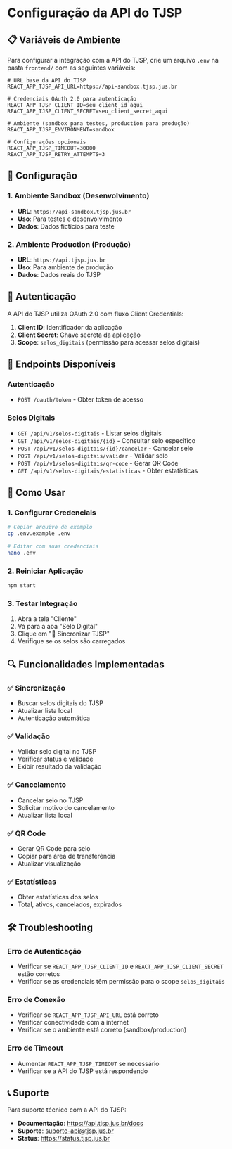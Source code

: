 # Configuração da API do TJSP

## 📋 Variáveis de Ambiente

Para configurar a integração com a API do TJSP, crie um arquivo `.env` na pasta `frontend/` com as seguintes variáveis:

```env
# URL base da API do TJSP
REACT_APP_TJSP_API_URL=https://api-sandbox.tjsp.jus.br

# Credenciais OAuth 2.0 para autenticação
REACT_APP_TJSP_CLIENT_ID=seu_client_id_aqui
REACT_APP_TJSP_CLIENT_SECRET=seu_client_secret_aqui

# Ambiente (sandbox para testes, production para produção)
REACT_APP_TJSP_ENVIRONMENT=sandbox

# Configurações opcionais
REACT_APP_TJSP_TIMEOUT=30000
REACT_APP_TJSP_RETRY_ATTEMPTS=3
```

## 🔧 Configuração

### 1. Ambiente Sandbox (Desenvolvimento)
- **URL**: `https://api-sandbox.tjsp.jus.br`
- **Uso**: Para testes e desenvolvimento
- **Dados**: Dados fictícios para teste

### 2. Ambiente Production (Produção)
- **URL**: `https://api.tjsp.jus.br`
- **Uso**: Para ambiente de produção
- **Dados**: Dados reais do TJSP

## 🔐 Autenticação

A API do TJSP utiliza OAuth 2.0 com fluxo Client Credentials:

1. **Client ID**: Identificador da aplicação
2. **Client Secret**: Chave secreta da aplicação
3. **Scope**: `selos_digitais` (permissão para acessar selos digitais)

## 📡 Endpoints Disponíveis

### Autenticação
- `POST /oauth/token` - Obter token de acesso

### Selos Digitais
- `GET /api/v1/selos-digitais` - Listar selos digitais
- `GET /api/v1/selos-digitais/{id}` - Consultar selo específico
- `POST /api/v1/selos-digitais/{id}/cancelar` - Cancelar selo
- `POST /api/v1/selos-digitais/validar` - Validar selo
- `POST /api/v1/selos-digitais/qr-code` - Gerar QR Code
- `GET /api/v1/selos-digitais/estatisticas` - Obter estatísticas

## 🚀 Como Usar

### 1. Configurar Credenciais
```bash
# Copiar arquivo de exemplo
cp .env.example .env

# Editar com suas credenciais
nano .env
```

### 2. Reiniciar Aplicação
```bash
npm start
```

### 3. Testar Integração
1. Abra a tela "Cliente"
2. Vá para a aba "Selo Digital"
3. Clique em "🔄 Sincronizar TJSP"
4. Verifique se os selos são carregados

## 🔍 Funcionalidades Implementadas

### ✅ Sincronização
- Buscar selos digitais do TJSP
- Atualizar lista local
- Autenticação automática

### ✅ Validação
- Validar selo digital no TJSP
- Verificar status e validade
- Exibir resultado da validação

### ✅ Cancelamento
- Cancelar selo no TJSP
- Solicitar motivo do cancelamento
- Atualizar lista local

### ✅ QR Code
- Gerar QR Code para selo
- Copiar para área de transferência
- Atualizar visualização

### ✅ Estatísticas
- Obter estatísticas dos selos
- Total, ativos, cancelados, expirados

## 🛠️ Troubleshooting

### Erro de Autenticação
- Verificar se `REACT_APP_TJSP_CLIENT_ID` e `REACT_APP_TJSP_CLIENT_SECRET` estão corretos
- Verificar se as credenciais têm permissão para o scope `selos_digitais`

### Erro de Conexão
- Verificar se `REACT_APP_TJSP_API_URL` está correto
- Verificar conectividade com a internet
- Verificar se o ambiente está correto (sandbox/production)

### Erro de Timeout
- Aumentar `REACT_APP_TJSP_TIMEOUT` se necessário
- Verificar se a API do TJSP está respondendo

## 📞 Suporte

Para suporte técnico com a API do TJSP:
- **Documentação**: https://api.tjsp.jus.br/docs
- **Suporte**: suporte-api@tjsp.jus.br
- **Status**: https://status.tjsp.jus.br
